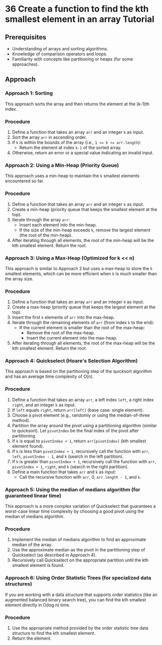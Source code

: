 # 36 Create a function to find the kth smallest element in an array Tutorial

## Prerequisites

*   Understanding of arrays and sorting algorithms.
*   Knowledge of comparison operators and loops.
*   Familiarity with concepts like partitioning or heaps (for some approaches).

## Approach

### Approach 1: Sorting

This approach sorts the array and then returns the element at the (k-1)th index.

### Procedure

1. Define a function that takes an array `arr` and an integer `k` as input.
2. Sort the array `arr` in ascending order.
3. If `k` is within the bounds of the array (i.e., `1 <= k <= arr.length`):
    *   Return the element at index `k-1` of the sorted array.
4. Otherwise, return an error or a special value indicating an invalid input.

### Approach 2: Using a Min-Heap (Priority Queue)

This approach uses a min-heap to maintain the `k` smallest elements encountered so far.

### Procedure

1. Define a function that takes an array `arr` and an integer `k` as input.
2. Create a min-heap (priority queue that keeps the smallest element at the top).
3. Iterate through the array `arr`:
    *   Insert each element into the min-heap.
    *   If the size of the min-heap exceeds `k`, remove the largest element (the root of the min-heap).
4. After iterating through all elements, the root of the min-heap will be the kth smallest element. Return the root.

### Approach 3: Using a Max-Heap (Optimized for k << n)

This approach is similar to Approach 2 but uses a max-heap to store the `k` smallest elements, which can be more efficient when `k` is much smaller than the array size.

### Procedure

1. Define a function that takes an array `arr` and an integer `k` as input.
2. Create a max-heap (priority queue that keeps the largest element at the top).
3. Insert the first `k` elements of `arr` into the max-heap.
4. Iterate through the remaining elements of `arr` (from index `k` to the end):
    *   If the current element is smaller than the root of the max-heap:
        *   Remove the root of the max-heap.
        *   Insert the current element into the max-heap.
5. After iterating through all elements, the root of the max-heap will be the kth smallest element. Return the root.

### Approach 4: Quickselect (Hoare's Selection Algorithm)

This approach is based on the partitioning step of the quicksort algorithm and has an average time complexity of O(n).

### Procedure

1. Define a function that takes an array `arr`, a left index `left`, a right index `right`, and an integer `k` as input.
2. If `left` equals `right`, return `arr[left]` (base case: single element).
3. Choose a pivot element (e.g., randomly or using the median-of-three method).
4. Partition the array around the pivot using a partitioning algorithm (similar to quicksort). Let `pivotIndex` be the final index of the pivot after partitioning.
5. If `k` is equal to `pivotIndex + 1`, return `arr[pivotIndex]` (kth smallest element found).
6. If `k` is less than `pivotIndex + 1`, recursively call the function with `arr`, `left`, `pivotIndex - 1`, and `k` (search in the left partition).
7. If `k` is greater than `pivotIndex + 1`, recursively call the function with `arr`, `pivotIndex + 1`, `right`, and `k` (search in the right partition).
8. Define a main function that takes `arr` and `k` as input:
    * Call the recursive function with `arr`, 0, `arr.length - 1`, and `k`.

### Approach 5: Using the median of medians algorithm (for guaranteed linear time)

This approach is a more complex variation of Quickselect that guarantees a worst-case linear time complexity by choosing a good pivot using the median of medians algorithm.

### Procedure

1. Implement the median of medians algorithm to find an approximate median of the array.
2. Use the approximate median as the pivot in the partitioning step of Quickselect (as described in Approach 4).
3. Recursively call Quickselect on the appropriate partition until the kth smallest element is found.

### Approach 6: Using Order Statistic Trees (for specialized data structures)

If you are working with a data structure that supports order statistics (like an augmented balanced binary search tree), you can find the kth smallest element directly in O(log n) time.

### Procedure

1. Use the appropriate method provided by the order statistic tree data structure to find the kth smallest element.
2. Return the element.
